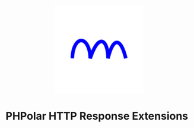 <p align="center">
    <img width="240" src="./phpolar.svg" />
</p>

# PHPolar HTTP Response Extensions

